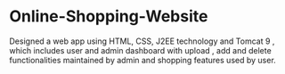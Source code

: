 # Online-Shopping-Website
Designed a web app using HTML, CSS, J2EE technology and Tomcat 9 , which includes user and admin dashboard with upload , add and delete functionalities maintained by admin and shopping features used by user.
